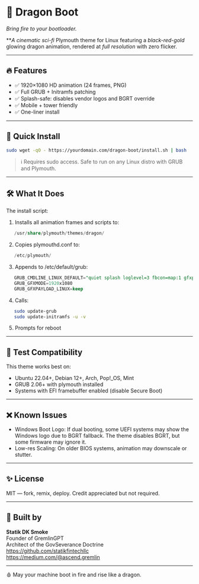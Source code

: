 # 🐉 Dragon Boot

*Bring fire to your bootloader.*

***A cinematic sci-fi* Plymouth theme for Linux featuring a *black-red-gold* glowing dragon animation, rendered at *full resolution* with zero flicker.

---

## 🔥 Features

- ✅ 1920×1080 HD animation (24 frames, PNG)  
- ✅ Full GRUB + Initramfs patching  
- ✅ Splash-safe: disables vendor logos and BGRT override  
- ✅ Mobile + tower friendly  
- ✅ One-liner install

---

## 🚀 Quick Install

```bash
sudo wget -qO - https://yourdomain.com/dragon-boot/install.sh | bash
```

> ℹ️ Requires sudo access. Safe to run on any Linux distro with GRUB and Plymouth.

---

## 🛠  What It Does

The install script:

1. Installs all animation frames and scripts to:

```sql
   /usr/share/plymouth/themes/dragon/
```
2. Copies plymouthd.conf to:

```sql
   /etc/plymouth/
```
3. Appends to /etc/default/grub:

```sql
   GRUB_CMDLINE_LINUX_DEFAULT="quiet splash loglevel=3 fbcon=map:1 gfxpayload=keep video=efifb bgrt_disable"  
   GRUB_GFXMODE=1920x1080  
   GRUB_GFXPAYLOAD_LINUX=keep
```

4. Calls:

```bash
   sudo update-grub  
   sudo update-initramfs -u -v
```

5. Prompts for reboot

---

## 🧪 Test Compatibility

This theme works best on:

- Ubuntu 22.04+, Debian 12+, Arch, Pop!_OS, Mint  
- GRUB 2.06+ with plymouth installed  
- Systems with EFI framebuffer enabled (disable Secure Boot)

---

## ❌ Known Issues

- Windows Boot Logo: If dual booting, some UEFI systems may show the Windows logo due to BGRT fallback. The theme disables BGRT, but some firmware may ignore it.  
- Low-res Scaling: On older BIOS systems, animation may downscale or stutter.

---

## ✨ License

MIT — fork, remix, deploy. Credit appreciated but not required.

---

## 🧙 Built by

**Statik DK Smoke**  
Founder of GremlinGPT  
Architect of the GovSeverance Doctrine  
https://github.com/statikfintechllc  
https://medium.com/@ascend.gremlin

---

🩸 May your machine boot in fire and rise like a dragon.
